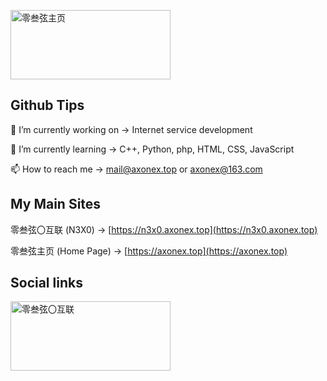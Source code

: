 <a href="https://axonex.top"><img src="https://resources.axonex.top/img/AxoNex_sized.png" alt="零叁弦主页" width="256" height="111"></a>

## Github Tips
🔭 I’m currently working on -> Internet service development

🌱 I’m currently learning -> C++, Python, php, HTML, CSS, JavaScript

📫 How to reach me -> mail@axonex.top or axonex@163.com

## My Main Sites
零叁弦〇互联 (N3X0) -> [https://n3x0.axonex.top](https://n3x0.axonex.top)

零叁弦主页 (Home Page) -> [https://axonex.top](https://axonex.top)

## Social links
<a href="https://n3x0.axonex.top"><img src="https://resources.axonex.top/img/N3X0_sized.png" alt="零叁弦〇互联" width="256" height="111"></a>

<!--
**AxoNex/AxoNex** is a ✨ _special_ ✨ repository because its `README.md` (this file) appears on your GitHub profile.

Here are some ideas to get you started:

- 🔭 I’m currently working on ...
- 🌱 I’m currently learning ...
- 👯 I’m looking to collaborate on ...
- 🤔 I’m looking for help with ...
- 💬 Ask me about ...
- 📫 How to reach me: ...
- 😄 Pronouns: ...
- ⚡ Fun fact: ...
-->
